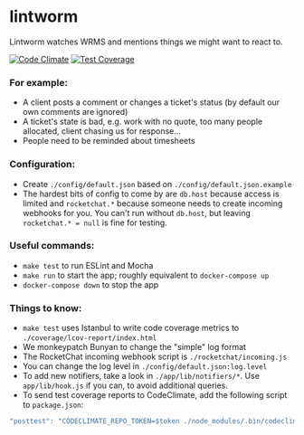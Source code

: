 # lintworm

Lintworm watches WRMS and mentions things we might want to react to.

[![Code Climate](https://codeclimate.com/github/jlabusch/lintworm/badges/gpa.svg)](https://codeclimate.com/github/jlabusch/lintworm)
[![Test Coverage](https://codeclimate.com/github/jlabusch/lintworm/badges/coverage.svg)](https://codeclimate.com/github/jlabusch/lintworm/coverage)


### For example:

 - A client posts a comment or changes a ticket's status (by default our own comments are ignored)
 - A ticket's state is bad, e.g. work with no quote, too many people allocated, client chasing us for response&hellip;
 - People need to be reminded about timesheets

### Configuration:

 - Create `./config/default.json` based on `./config/default.json.example`
 - The hardest bits of config to come by are `db.host` because access is limited and `rocketchat.*` because someone needs to create incoming webhooks for you. You can't run without `db.host`, but leaving `rocketchat.* = null` is fine for testing.

### Useful commands:

 - `make test` to run ESLint and Mocha
 - `make run` to start the app; roughly equivalent to `docker-compose up`
 - `docker-compose down` to stop the app

### Things to know:

 - `make test` uses Istanbul to write code coverage metrics to `./coverage/lcov-report/index.html`
 - We monkeypatch Bunyan to change the "simple" log format
 - The RocketChat incoming webhook script is `./rocketchat/incoming.js`
 - You can change the log level in `./config/default.json:log.level`
 - To add new notifiers, take a look in `./app/lib/notifiers/*`. Use `app/lib/hook.js` if you can, to avoid additional queries.
 - To send test coverage reports to CodeClimate, add the following script to `package.json`:

```javascript
"posttest": "CODECLIMATE_REPO_TOKEN=$token ./node_modules/.bin/codeclimate-test-reporter < ./coverage/lcov.info",
```
